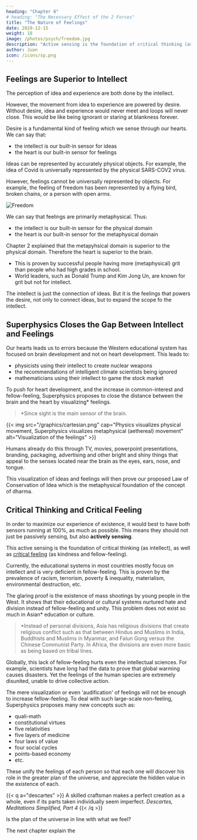 ```yaml
---
heading: "Chapter 6"
# heading: "The Necessary Effect of the 2 Forces"
title: "The Nature of Feelings"
date: 2020-12-15
weight: 18
image: /photos/psych/freedom.jpg
description: "Active sensing is the foundation of critical thinking (as intellect), as well as critical feeling (as kindness and fellow-feeling)"
author: Juan
icon: /icons/sp.png
---
```




## Feelings are Superior to Intellect

The perception of idea and experience are both done by the intellect. 

However, the movement from idea to experience are powered by desire. Without desire, idea and experience would never meet and loops will never close. This would be like being ignorant or staring at blankness forever. 

Desire is a fundamental kind of feeling which we sense through our hearts. We can say that:
- the intellect is our built-in sensor for ideas 
- the heart is our built-in sensor for feelings 

Ideas can be represented by accurately physical objects. For example, the idea of Covid is universally represented by the physical SARS-COV2 virus. 

However, feelings cannot be universally represented by objects. For example, the feeling of freedom has been represented by a flying bird, broken chains, or a person with open arms. 

![Freedom](/photos/psych/freedom.jpg)

We can say that feelings are primarily metaphysical. Thus:
- the intellect is our built-in sensor for the physical domain 
- the heart is our built-in sensor for the metaphysical domain

Chapter 2 explained that the metapyhsical domain is superior to the physical domain. Therefore the heart is superior to the brain. 
- This is proven by successful people having more (metaphysical) grit than people who had high grades in school. 
- World leaders, such as Donald Trump and Kim Jong Un, are known for grit but not for intellect. 

The intellect is just the connection of ideas. But it is the feelings that powers the desire, not only to connect ideas, but to expand the scope fo the intellect.  



## Superphysics Closes the Gap Between Intellect and Feelings

<!-- Augmenting Human Hearts -->

Our hearts leads us to errors because the Western educational system has focused on brain development and not on heart development.  This leads to:
- physicists using their intellect to create nuclear weapons
- the recommendations of intelligent climate scientists being ignored
- mathematicians using their intellect to game the stock market

<!-- The odd quirk in the human species is that our brain and heart are far apart. This creates a distance or lag that makes ideas  appear totally different from feelings. This then makes human action lack feelings for others, as seen in terrorism, nuclear weapons, deforestation, etc.  -->

To push for heart development, and the increase in common-interest and fellow-feeling, Superphysics proposes to close the distance between the brain and the heart by visualizing* feelings. 

> *Since sight is the main sensor of the brain.


{{< img src="/graphics/cartesian.png" cap="Physics visualizes physical movement, Superphysics visualizes metaphysical (aethereal) movement" alt="Visualization of the feelings" >}}

Humans already do this through TV, movies, powerpoint presentations, branding, packaging, advertising and other bright and shiny things that appeal to the senses located near the brain as the eyes, ears, nose, and tongue.   

This visualization of ideas and feelings will then prove our proposed Law of Conservation of Idea which is the metaphysical foundation of the concept of dharma. <!-- physical Law of Conservation of Matter and Energy.  -->


## Critical Thinking and Critical Feeling

In order to maximize our experience of existence, it would best to have both sensors running at 100%, as much as possible. This means they should not just be passively sensing, but also **actively sensing**. 

This active sensing is the foundation of critical thinking (as intellect), as well as [critical feeling](/superphysics/principles/chapter-06b) (as kindness and fellow-feeling). 

Currently, the educational systems in most countries mostly focus on intellect and is very deficient in fellow-feeling. This is proven by the prevalence of racism, terrorism, poverty & inequality, materialism, environmental destruction, etc. 

The glaring proof is the existence of mass shootings by young people in the West. It shows that their educational or cultural systems nurtured hate and division instead of fellow-feeling and unity. This problem does not exist so much in Asian* education or culture.   

> *Instead of personal divisions, Asia has religious divisions that create religious conflict such as that between Hindus and Muslims in India, Buddhists and Muslims in Myanmar, and Falun Gong versus the Chinese Communist Party. In Africa, the divisions are even more basic as being based on tribal lines.  


Globally, this lack of fellow-feeling hurts even the intellectual sciences. For example, scientists have long had the data to prove that global warming causes disasters. Yet the feelings of the human species are extremely disunited, unable to drive collective action. 

The mere visualization or even 'audification' of feelings will not be enough to increase fellow-feeling. To deal with such large-scale non-feeling, Superphysics proposes many new concepts such as:
- quali-math
- constitutional virtues
- five relativities
- five layers of medicine
- four laws of value
- four social cycles
- points-based economy
- etc.


These unify the feelings of each person so that each one will discover his role in the greater plan of the universe, and appreciate the hidden value in the existence of each. 

{{< q a="descartes" >}}
A skilled craftsman makes a perfect creation as a whole, even if its parts taken individually seem imperfect.
<cite>Descartes, Meditations Simplified, Part 4</cite>
{{< /q >}}

Is the plan of the universe in line with what we feel? 

The next chapter explain the 